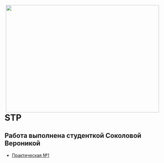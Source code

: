 <img src=https://avatars.mds.yandex.net/get-pdb/34158/4d082971-c34a-426d-9215-b20852b88d00/s600 width="500" height="350" align="right"/>

# STP
## Работа выполнена студенткой Соколовой Вероникой

* [Практическая №1](https://github.com/Veroniqques/STP/tree/master/Pract1)
